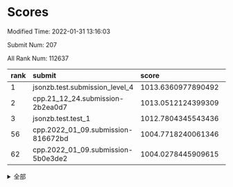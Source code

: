 # Scores

Modified Time: 2022-01-31 13:16:03

Submit Num: 207

All Rank Num: 112637

| rank |               submit               |       score        |       sigma        | pk_num |
| :--- | :--------------------------------- | :----------------- | :----------------- | :----- |
| 1    | jsonzb.test.submission_level_4     | 1013.6360977890492 | 0.8088124525063414 | 2173   |
| 2    | cpp.21_12_24.submission-2b2ea0d7   | 1013.0512124399309 | 0.7971321150296079 | 2174   |
| 3    | jsonzb.test.test_1                 | 1012.7804345543436 | 0.7957054413160267 | 2179   |
| 56   | cpp.2022_01_09.submission-816672bd | 1004.7718240061346 | 0.7317143258714937 | 2175   |
| 62   | cpp.2022_01_09.submission-5b0e3de2 | 1004.0278445909615 | 0.7069716440039197 | 2180   |


<details>
<summary>全部</summary>

| rank |                 submit                 |       score        |       sigma        | pk_num |
| :--- | :------------------------------------- | :----------------- | :----------------- | :----- |
| 1    | jsonzb.test.submission_level_4         | 1013.6360977890492 | 0.8088124525063414 | 2173   |
| 2    | cpp.21_12_24.submission-2b2ea0d7       | 1013.0512124399309 | 0.7971321150296079 | 2174   |
| 3    | jsonzb.test.test_1                     | 1012.7804345543436 | 0.7957054413160267 | 2179   |
| 4    | gobigger.level_3.submission_level_3_28 | 1011.0448859493317 | 0.778754753995882  | 2179   |
| 5    | gobigger.level_3.submission_level_3_39 | 1011.0098596004125 | 0.7625910813366857 | 2174   |
| 6    | gobigger.level_3.submission_level_3_31 | 1010.9981072124618 | 0.7784259980121903 | 2178   |
| 7    | gobigger.level_3.submission_level_3_26 | 1010.8506941451569 | 0.7922711675966136 | 2171   |
| 8    | gobigger.level_3.submission_level_3_36 | 1010.8355924859621 | 0.75996118719238   | 2172   |
| 9    | gobigger.level_3.submission_level_3_5  | 1010.7679269396971 | 0.7651946734399845 | 2182   |
| 10   | gobigger.level_3.submission_level_3_30 | 1010.6989493765351 | 0.7542584478334039 | 2178   |
| 11   | gobigger.level_3.submission_level_3_2  | 1010.645731474293  | 0.7624649164772441 | 2181   |
| 12   | gobigger.level_3.submission_level_3_25 | 1010.5585531675463 | 0.7691199518893865 | 2180   |
| 13   | gobigger.level_3.submission_level_3_16 | 1010.5299677836036 | 0.7552989274469495 | 2176   |
| 14   | gobigger.level_3.submission_level_3_19 | 1010.4842183107395 | 0.7649424359786522 | 2177   |
| 15   | gobigger.level_3.submission_level_3_8  | 1010.4534155845162 | 0.7644691680450808 | 2174   |
| 16   | gobigger.level_3.submission_level_3_27 | 1010.4004642287407 | 0.7491703996882749 | 2173   |
| 17   | gobigger.level_3.submission_level_3_44 | 1010.3950548678139 | 0.7558085671030753 | 2171   |
| 18   | gobigger.level_3.submission_level_3_29 | 1010.2881551544422 | 0.7540003307185229 | 2170   |
| 19   | gobigger.level_3.submission_level_3_22 | 1010.1662906172592 | 0.7620829726319167 | 2174   |
| 20   | gobigger.level_3.submission_level_3_35 | 1010.0430008485682 | 0.7695347844172503 | 2178   |
| 21   | gobigger.level_3.submission_level_3_15 | 1010.0387870731404 | 0.7491470100322544 | 2175   |
| 22   | gobigger.level_3.submission_level_3_40 | 1010.0379204639912 | 0.758753388402932  | 2176   |
| 23   | gobigger.level_3.submission_level_3_47 | 1010.0319672396199 | 0.7615080797363567 | 2174   |
| 24   | gobigger.level_3.submission_level_3_12 | 1010.0307073940336 | 0.757148710691735  | 2178   |
| 25   | gobigger.level_3.submission_level_3_0  | 1009.9734089338245 | 0.7589872770167567 | 2175   |
| 26   | gobigger.level_3.submission_level_3_24 | 1009.8989874637814 | 0.7856573162547548 | 2177   |
| 27   | gobigger.level_3.submission_level_3_10 | 1009.8713286341841 | 0.7466162567397564 | 2180   |
| 28   | gobigger.level_3.submission_level_3_18 | 1009.8407849918223 | 0.7505466146367804 | 2174   |
| 29   | gobigger.level_3.submission_level_3_42 | 1009.7224316564359 | 0.759383547944282  | 2171   |
| 30   | gobigger.level_3.submission_level_3_45 | 1009.7052252395474 | 0.75329197309466   | 2178   |
| 31   | gobigger.level_3.submission_level_3_33 | 1009.5486201712506 | 0.7711691070801258 | 2179   |
| 32   | gobigger.level_3.submission_level_3_14 | 1009.4495380683652 | 0.7521692955083203 | 2176   |
| 33   | gobigger.level_3.submission_level_3_23 | 1009.413593265325  | 0.7468311007874301 | 2183   |
| 34   | gobigger.level_3.submission_level_3_3  | 1009.3984372660751 | 0.7552394756244117 | 2183   |
| 35   | gobigger.level_3.submission_level_3_21 | 1009.388718062372  | 0.7583478913372048 | 2183   |
| 36   | gobigger.level_3.submission_level_3_46 | 1009.2992417020087 | 0.752741921951784  | 2179   |
| 37   | gobigger.level_3.submission_level_3_17 | 1009.253392818577  | 0.7578982424935717 | 2176   |
| 38   | gobigger.level_3.submission_level_3_6  | 1009.2044900705175 | 0.7569236402343329 | 2173   |
| 39   | gobigger.level_3.submission_level_3_1  | 1009.1344645975411 | 0.7277233991537665 | 2181   |
| 40   | gobigger.level_3.submission_level_3_7  | 1009.1005997964478 | 0.7437118377000597 | 2177   |
| 41   | gobigger.level_3.submission_level_3_13 | 1009.0355716016206 | 0.7523798375939292 | 2181   |
| 42   | gobigger.level_3.submission_level_3_11 | 1008.967539594824  | 0.7581522992221276 | 2174   |
| 43   | gobigger.level_3.submission_level_3_43 | 1008.9063019695255 | 0.7426465498245097 | 2179   |
| 44   | gobigger.level_3.submission_level_3_20 | 1008.8341323802896 | 0.752793434028069  | 2173   |
| 45   | gobigger.level_3.submission_level_3_38 | 1008.7926716418959 | 0.7462285658907187 | 2171   |
| 46   | gobigger.level_3.submission_level_3_4  | 1008.781450556491  | 0.7369039474753694 | 2179   |
| 47   | gobigger.level_3.submission_level_3_41 | 1008.7702568731238 | 0.7617865193363382 | 2176   |
| 48   | gobigger.level_3.submission_level_3_37 | 1008.6805909919929 | 0.7318327728484378 | 2178   |
| 49   | gobigger.level_3.submission_level_3_49 | 1008.6768201957478 | 0.7431115309414307 | 2182   |
| 50   | gobigger.level_3.submission_level_3_32 | 1008.642969990332  | 0.7529821700665674 | 2177   |
| 51   | gobigger.level_3.submission_level_3_9  | 1008.6070284996913 | 0.7468089651684232 | 2171   |
| 52   | gobigger.level_3.submission_level_3_48 | 1008.4817403717309 | 0.7314920307339825 | 2178   |
| 53   | gobigger.level_3.submission_level_3_34 | 1008.3876984849043 | 0.7315537347940793 | 2175   |
| 54   | gobigger.level_1.submission_level_1_30 | 1005.6489137084926 | 0.725973840832536  | 2178   |
| 55   | gobigger.level_1.submission_level_1_48 | 1004.9344099507831 | 0.7188300781009855 | 2178   |
| 56   | cpp.2022_01_09.submission-816672bd     | 1004.7718240061346 | 0.7317143258714937 | 2175   |
| 57   | gobigger.level_1.submission_level_1_32 | 1004.5566881361917 | 0.7195713357589208 | 2175   |
| 58   | gobigger.level_1.submission_level_1_6  | 1004.298691374986  | 0.710695172991587  | 2174   |
| 59   | gobigger.level_1.submission_level_1_0  | 1004.2408168377452 | 0.7147790463484377 | 2177   |
| 60   | gobigger.level_1.submission_level_1_2  | 1004.1346660928594 | 0.7123626918475413 | 2178   |
| 61   | gobigger.level_1.submission_level_1_34 | 1004.125156911077  | 0.7299902763220876 | 2170   |
| 62   | cpp.2022_01_09.submission-5b0e3de2     | 1004.0278445909615 | 0.7069716440039197 | 2180   |
| 63   | gobigger.level_1.submission_level_1_43 | 1004.0149161683977 | 0.7160311418121789 | 2176   |
| 64   | gobigger.level_1.submission_level_1_38 | 1004.0118893584836 | 0.7139546292962122 | 2173   |
| 65   | gobigger.level_1.submission_level_1_42 | 1003.9893964810674 | 0.7251221763143364 | 2178   |
| 66   | gobigger.level_1.submission_level_1_8  | 1003.9839873412279 | 0.7373555192579225 | 2179   |
| 67   | gobigger.level_1.submission_level_1_45 | 1003.9775270306495 | 0.7158419557558926 | 2180   |
| 68   | gobigger.level_1.submission_level_1_17 | 1003.8504387487501 | 0.7193853771491778 | 2174   |
| 69   | gobigger.level_1.submission_level_1_39 | 1003.8340455455232 | 0.7111758935857727 | 2173   |
| 70   | gobigger.level_1.submission_level_1_31 | 1003.6998066794421 | 0.7143823634750175 | 2174   |
| 71   | gobigger.level_1.submission_level_1_29 | 1003.6586970734709 | 0.7238325740257159 | 2182   |
| 72   | gobigger.level_1.submission_level_1_16 | 1003.6012064650272 | 0.7146848420706063 | 2182   |
| 73   | gobigger.level_1.submission_level_1_35 | 1003.5035045238772 | 0.7088687055912651 | 2176   |
| 74   | gobigger.level_1.submission_level_1_41 | 1003.4678277986405 | 0.7242796128135266 | 2180   |
| 75   | gobigger.level_1.submission_level_1_22 | 1003.4272807309311 | 0.7069700838214913 | 2179   |
| 76   | gobigger.level_1.submission_level_1_12 | 1003.3965921017999 | 0.7135788361672829 | 2175   |
| 77   | gobigger.level_1.submission_level_1_44 | 1003.383318260673  | 0.7130150912060563 | 2181   |
| 78   | gobigger.level_1.submission_level_1_14 | 1003.2755492944883 | 0.6992148784381212 | 2177   |
| 79   | gobigger.level_1.submission_level_1_37 | 1003.2425723948028 | 0.7194636221209274 | 2178   |
| 80   | gobigger.level_1.submission_level_1_24 | 1003.2127867513263 | 0.7130694527247059 | 2181   |
| 81   | gobigger.level_1.submission_level_1_21 | 1003.2092467467922 | 0.7087220781541814 | 2177   |
| 82   | gobigger.level_1.submission_level_1_47 | 1003.1379441424244 | 0.720728428872788  | 2178   |
| 83   | gobigger.level_1.submission_level_1_46 | 1003.1131983429261 | 0.7013398862056974 | 2178   |
| 84   | gobigger.level_1.submission_level_1_49 | 1003.0603566974316 | 0.7134251189995386 | 2179   |
| 85   | gobigger.level_1.submission_level_1_5  | 1002.9551968914456 | 0.705108097168154  | 2178   |
| 86   | gobigger.level_1.submission_level_1_13 | 1002.9348619755032 | 0.7133958794278972 | 2176   |
| 87   | gobigger.level_1.submission_level_1_11 | 1002.9149258221291 | 0.7099313649219827 | 2179   |
| 88   | gobigger.level_1.submission_level_1_9  | 1002.8555270851543 | 0.7094857977523328 | 2175   |
| 89   | gobigger.level_1.submission_level_1_15 | 1002.8290845410619 | 0.7193860467040494 | 2177   |
| 90   | gobigger.level_1.submission_level_1_7  | 1002.8257069254461 | 0.7132564918195268 | 2173   |
| 91   | gobigger.level_1.submission_level_1_23 | 1002.8236514048059 | 0.7161844290344491 | 2179   |
| 92   | gobigger.level_1.submission_level_1_1  | 1002.7916622324987 | 0.7062042297186645 | 2172   |
| 93   | gobigger.level_1.submission_level_1_40 | 1002.7718739618736 | 0.7147497774707775 | 2180   |
| 94   | gobigger.level_1.submission_level_1_27 | 1002.7537567415729 | 0.7103588321344035 | 2178   |
| 95   | gobigger.level_1.submission_level_1_19 | 1002.7108568092406 | 0.7136862092218564 | 2178   |
| 96   | gobigger.level_1.submission_level_1_33 | 1002.7022599629115 | 0.7052490160914848 | 2175   |
| 97   | gobigger.level_1.submission_level_1_20 | 1002.6736561281308 | 0.7081247835436328 | 2179   |
| 98   | gobigger.level_1.submission_level_1_26 | 1002.6561903708571 | 0.7181697233355575 | 2172   |
| 99   | gobigger.level_1.submission_level_1_10 | 1002.6534052701957 | 0.7152860710458459 | 2177   |
| 100  | gobigger.level_1.submission_level_1_25 | 1002.6163540166183 | 0.7110618408867216 | 2179   |
| 101  | gobigger.level_1.submission_level_1_4  | 1002.5743667823012 | 0.7126609616303593 | 2177   |
| 102  | gobigger.level_1.submission_level_1_28 | 1002.3917663091494 | 0.7076642746319936 | 2178   |
| 103  | gobigger.level_1.submission_level_1_18 | 1001.8045420050603 | 0.7069995133852913 | 2177   |
| 104  | gobigger.level_1.submission_level_1_36 | 1001.2531348870916 | 0.7048722057431843 | 2180   |
| 105  | gobigger.level_1.submission_level_1_3  | 1001.2057990217376 | 0.711969333792827  | 2172   |
| 106  | gobigger.random.submission_random_35   | 996.8890297171416  | 0.711038291348007  | 2175   |
| 107  | gobigger.random.submission_random_3    | 996.6162031413485  | 0.7061288210465673 | 2184   |
| 108  | gobigger.random.submission_random_28   | 996.5908950204048  | 0.7202503625439057 | 2176   |
| 109  | gobigger.random.submission_random_14   | 996.5783472279223  | 0.7189900497029715 | 2181   |
| 110  | gobigger.random.submission_random_11   | 996.5637421112795  | 0.7058164752526739 | 2171   |
| 111  | gobigger.random.submission_random_18   | 996.5344844705205  | 0.6929951299050814 | 2177   |
| 112  | gobigger.random.submission_random_33   | 996.5227017704589  | 0.7125948130207644 | 2175   |
| 113  | gobigger.random.submission_random_4    | 996.492941415174   | 0.7158872664448065 | 2175   |
| 114  | gobigger.random.submission_random_19   | 996.4603244087108  | 0.707618897383531  | 2183   |
| 115  | gobigger.random.submission_random_34   | 996.4413674018855  | 0.6994531273874965 | 2178   |
| 116  | gobigger.random.submission_random_1    | 996.4283990284629  | 0.7079541111550354 | 2176   |
| 117  | gobigger.random.submission_random_21   | 996.4252767570052  | 0.7076575567234474 | 2181   |
| 118  | gobigger.random.submission_random_20   | 996.4189087401007  | 0.7102170580205847 | 2177   |
| 119  | gobigger.random.submission_random_38   | 996.3790980546127  | 0.7005005409178563 | 2176   |
| 120  | gobigger.random.submission_random_12   | 996.3602731888992  | 0.7203593277106413 | 2174   |
| 121  | gobigger.random.submission_random_37   | 996.2664960663443  | 0.7176872443729475 | 2176   |
| 122  | gobigger.random.submission_random_48   | 996.2534156293551  | 0.701710562400636  | 2176   |
| 123  | gobigger.random.submission_random_24   | 996.1879904526331  | 0.7070280474549248 | 2178   |
| 124  | gobigger.random.submission_random_31   | 996.1850056711128  | 0.7091219303817957 | 2177   |
| 125  | gobigger.random.submission_random_44   | 996.1542035347105  | 0.7003207585469939 | 2177   |
| 126  | gobigger.random.submission_random_46   | 996.1519578115859  | 0.717023171199438  | 2175   |
| 127  | gobigger.random.submission_random_49   | 996.1256893434143  | 0.7012617220942836 | 2173   |
| 128  | gobigger.random.submission_random_47   | 996.0395670891816  | 0.7012073867849263 | 2180   |
| 129  | gobigger.random.submission_random_2    | 996.0037045403529  | 0.7153500230151878 | 2177   |
| 130  | gobigger.random.submission_random_17   | 995.929397081983   | 0.7167247949136036 | 2177   |
| 131  | gobigger.random.submission_random_30   | 995.9206936739002  | 0.7128433349052169 | 2175   |
| 132  | gobigger.random.submission_random_43   | 995.8472137635844  | 0.7166396606640364 | 2175   |
| 133  | gobigger.random.submission_random_5    | 995.8341328524525  | 0.7150950318970879 | 2175   |
| 134  | gobigger.random.submission_random_45   | 995.8206106341006  | 0.71965621535351   | 2180   |
| 135  | gobigger.random.submission_random_16   | 995.7748591022398  | 0.710286644779504  | 2173   |
| 136  | gobigger.random.submission_random_15   | 995.7730189548124  | 0.724784034601629  | 2180   |
| 137  | gobigger.random.submission_random_22   | 995.7675523789655  | 0.7131551958442164 | 2169   |
| 138  | gobigger.random.submission_random_29   | 995.7383482817985  | 0.7019441902667514 | 2180   |
| 139  | gobigger.random.submission_random_26   | 995.7255524532874  | 0.7024566682425238 | 2176   |
| 140  | gobigger.random.submission_random_25   | 995.6012251042487  | 0.7121058542990618 | 2177   |
| 141  | gobigger.random.submission_random_9    | 995.5068202836128  | 0.7102076416461037 | 2173   |
| 142  | gobigger.random.submission_random_36   | 995.505322236636   | 0.721063984440591  | 2173   |
| 143  | gobigger.random.submission_random_42   | 995.415471400618   | 0.7171230687843728 | 2177   |
| 144  | gobigger.random.submission_random_8    | 995.4021267879839  | 0.7111167383379841 | 2177   |
| 145  | gobigger.random.submission_random_27   | 995.3941243180486  | 0.7071788883205968 | 2178   |
| 146  | gobigger.random.submission_random_41   | 995.369390804469   | 0.7310402056913062 | 2181   |
| 147  | gobigger.random.submission_random_23   | 995.3643258095907  | 0.7031590901656405 | 2182   |
| 148  | gobigger.random.submission_random_7    | 995.3282257671826  | 0.7171367483251853 | 2176   |
| 149  | gobigger.random.submission_random_10   | 995.3010295653936  | 0.7196330258996115 | 2178   |
| 150  | gobigger.random.submission_random_32   | 995.2825758914815  | 0.6970456116202148 | 2174   |
| 151  | gobigger.random.submission_random_0    | 995.2796253682623  | 0.7232463156228772 | 2177   |
| 152  | gobigger.random.submission_random_6    | 995.1870864197327  | 0.7238562578905249 | 2180   |
| 153  | gobigger.random.submission_random_39   | 995.0382460530323  | 0.7178311848116927 | 2180   |
| 154  | gobigger.random.submission_random_40   | 995.0261680242021  | 0.7004199791550115 | 2179   |
| 155  | gobigger.random.submission_random_13   | 994.762438570796   | 0.7328973847295602 | 2175   |
| 156  | gobigger.level_2.submission_level_2_15 | 994.2828017762023  | 0.7216294638083323 | 2177   |
| 157  | gobigger.level_2.submission_level_2_44 | 993.7582577348917  | 0.7222850331259474 | 2177   |
| 158  | gobigger.level_2.submission_level_2_48 | 993.6446100546515  | 0.7286046791044453 | 2177   |
| 159  | gobigger.level_2.submission_level_2_2  | 993.3001944051621  | 0.7331793330049028 | 2176   |
| 160  | gobigger.level_2.submission_level_2_9  | 993.2662515612677  | 0.7254620094453698 | 2167   |
| 161  | gobigger.level_2.submission_level_2_36 | 993.1876571610599  | 0.727661987701845  | 2175   |
| 162  | gobigger.level_2.submission_level_2_6  | 993.1805507054238  | 0.7409906000761086 | 2174   |
| 163  | gobigger.level_2.submission_level_2_17 | 992.9912871877619  | 0.7360265937353042 | 2175   |
| 164  | gobigger.level_2.submission_level_2_26 | 992.8602013810541  | 0.7404522884185746 | 2177   |
| 165  | gobigger.level_2.submission_level_2_49 | 992.8266158933857  | 0.7528353174762393 | 2182   |
| 166  | gobigger.level_2.submission_level_2_33 | 992.8071216234288  | 0.7418691962434275 | 2172   |
| 167  | gobigger.level_2.submission_level_2_45 | 992.7870068403444  | 0.73969265449065   | 2177   |
| 168  | gobigger.level_2.submission_level_2_46 | 992.7370899953607  | 0.7488044905975352 | 2173   |
| 169  | gobigger.level_2.submission_level_2_27 | 992.6646542945601  | 0.7436541777114339 | 2178   |
| 170  | gobigger.level_2.submission_level_2_1  | 992.6587154410382  | 0.7319093113561341 | 2177   |
| 171  | gobigger.level_2.submission_level_2_4  | 992.549324137715   | 0.7282830444188335 | 2177   |
| 172  | gobigger.level_2.submission_level_2_30 | 992.5101207216402  | 0.7446316623214139 | 2175   |
| 173  | gobigger.level_2.submission_level_2_37 | 992.50353910509    | 0.7446981630777454 | 2175   |
| 174  | gobigger.level_2.submission_level_2_16 | 992.4578199030146  | 0.7362610724785126 | 2174   |
| 175  | gobigger.level_2.submission_level_2_5  | 992.4513034213198  | 0.7378646812277193 | 2176   |
| 176  | gobigger.level_2.submission_level_2_24 | 992.4420800777056  | 0.7495608366757082 | 2183   |
| 177  | gobigger.level_2.submission_level_2_7  | 992.4251931698416  | 0.7338199277867977 | 2177   |
| 178  | gobigger.level_2.submission_level_2_23 | 992.3767645638621  | 0.7448974484986999 | 2174   |
| 179  | gobigger.level_2.submission_level_2_34 | 992.3219044834001  | 0.7292504357065861 | 2176   |
| 180  | gobigger.level_2.submission_level_2_21 | 992.2374602204272  | 0.7441619334773445 | 2173   |
| 181  | gobigger.level_2.submission_level_2_38 | 992.2199258427669  | 0.7387163862803404 | 2171   |
| 182  | gobigger.level_2.submission_level_2_35 | 992.1310333337861  | 0.7354999012732022 | 2177   |
| 183  | gobigger.level_2.submission_level_2_19 | 992.118390010231   | 0.7421200108563133 | 2176   |
| 184  | gobigger.level_2.submission_level_2_13 | 992.0025193553422  | 0.729428967396253  | 2170   |
| 185  | gobigger.level_2.submission_level_2_11 | 991.9653327932989  | 0.7446572119282983 | 2176   |
| 186  | gobigger.level_2.submission_level_2_25 | 991.8420452794458  | 0.7471543075360584 | 2176   |
| 187  | gobigger.level_2.submission_level_2_28 | 991.7297886769908  | 0.7517645041258946 | 2181   |
| 188  | gobigger.level_2.submission_level_2_14 | 991.6850069620663  | 0.7455640114815755 | 2180   |
| 189  | gobigger.level_2.submission_level_2_29 | 991.641171195331   | 0.7694192484643021 | 2177   |
| 190  | gobigger.level_2.submission_level_2_20 | 991.5516250071679  | 0.7418900827274973 | 2179   |
| 191  | gobigger.level_2.submission_level_2_40 | 991.4179751761789  | 0.7471003893017455 | 2174   |
| 192  | gobigger.level_2.submission_level_2_8  | 991.3982159284781  | 0.7556411991072419 | 2172   |
| 193  | gobigger.level_2.submission_level_2_32 | 991.3674259714174  | 0.743474975596047  | 2181   |
| 194  | gobigger.level_2.submission_level_2_18 | 991.3491851553204  | 0.7559340932964603 | 2174   |
| 195  | gobigger.level_2.submission_level_2_42 | 991.3301397034414  | 0.7646314460094895 | 2177   |
| 196  | gobigger.level_2.submission_level_2_12 | 991.3012984785985  | 0.7386736316605378 | 2178   |
| 197  | gobigger.level_2.submission_level_2_39 | 991.2517534252863  | 0.752683278674302  | 2180   |
| 198  | gobigger.level_2.submission_level_2_47 | 991.222414361635   | 0.7738866554778544 | 2175   |
| 199  | gobigger.level_2.submission_level_2_3  | 991.2104758584662  | 0.739660309594382  | 2176   |
| 200  | gobigger.level_2.submission_level_2_0  | 991.030252071884   | 0.7477092220020182 | 2172   |
| 201  | gobigger.level_2.submission_level_2_43 | 990.8625149975892  | 0.7475318729551832 | 2177   |
| 202  | gobigger.level_2.submission_level_2_31 | 990.7653013690772  | 0.7544403157584704 | 2177   |
| 203  | gobigger.level_2.submission_level_2_22 | 990.704879253053   | 0.7488967662436801 | 2178   |
| 204  | gobigger.level_2.submission_level_2_41 | 990.6797491773362  | 0.7731485822653467 | 2168   |
| 205  | gobigger.level_2.submission_level_2_10 | 990.6044023935801  | 0.7472530294296605 | 2177   |
| 206  | gobigger.none.submission_none_1        | 978.2921261885675  | 1.2249237237237907 | 2177   |
| 207  | gobigger.none.submission_none_0        | 977.3207195300395  | 1.2385961010940516 | 2174   |

</details>